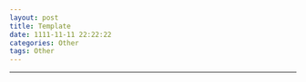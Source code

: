 ```yaml
---
layout: post
title: Template
date: 1111-11-11 22:22:22
categories: Other
tags: Other
---
```






---